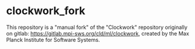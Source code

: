 # clockwork_fork

This repository is a "manual fork" of the "Clockwork" repository originally on gitlab: https://gitlab.mpi-sws.org/cld/ml/clockwork, created by the Max Planck Institute for Software Systems.
